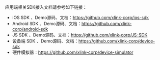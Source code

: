 应用端相关SDK接入文档请参考如下链接：


- iOS SDK 、Demo源码、文档：https://github.com/xlink-corp/ios-sdk
- Android SDK 、Demo源码、文档：https://github.com/xlink-corp/android-sdk
- JS SDK 、Demo源码、文档：https://github.com/xlink-corp/JS-SDK
- 设备端 SDK 、Demo源码、文档：https://github.com/xlink-corp/device-sdk
- 硬件模拟器：https://github.com/xlink-corp/device-simulator